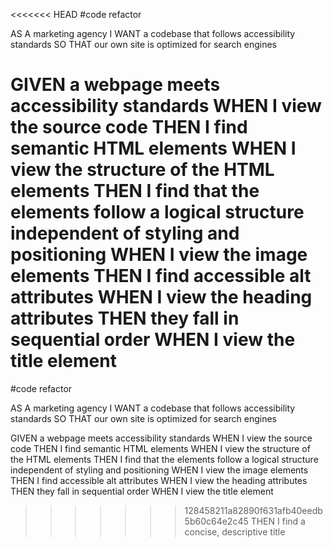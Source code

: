 <<<<<<< HEAD
#code refactor

AS A marketing agency
I WANT a codebase that follows accessibility standards
SO THAT our own site is optimized for search engines


GIVEN a webpage meets accessibility standards
WHEN I view the source code
THEN I find semantic HTML elements
WHEN I view the structure of the HTML elements
THEN I find that the elements follow a logical structure independent of styling and positioning
WHEN I view the image elements
THEN I find accessible alt attributes
WHEN I view the heading attributes
THEN they fall in sequential order
WHEN I view the title element
=======
#code refactor

AS A marketing agency
I WANT a codebase that follows accessibility standards
SO THAT our own site is optimized for search engines


GIVEN a webpage meets accessibility standards
WHEN I view the source code
THEN I find semantic HTML elements
WHEN I view the structure of the HTML elements
THEN I find that the elements follow a logical structure independent of styling and positioning
WHEN I view the image elements
THEN I find accessible alt attributes
WHEN I view the heading attributes
THEN they fall in sequential order
WHEN I view the title element
>>>>>>> 128458211a82890f631afb40eedb5b60c64e2c45
THEN I find a concise, descriptive title